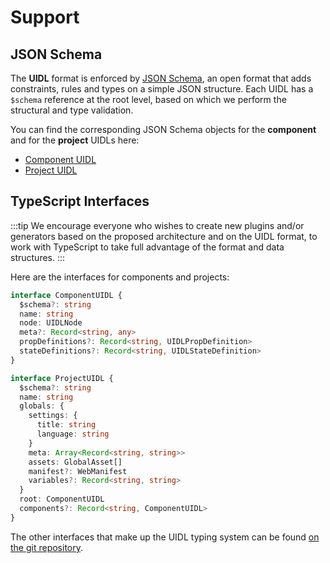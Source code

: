 # Support

## JSON Schema

The **UIDL** format is enforced by [JSON Schema](https://json-schema.org/), an open format that adds constraints, rules and types on a simple JSON structure. Each UIDL has a `$schema` reference at the root level, based on which we perform the structural and type validation.

You can find the corresponding JSON Schema objects for the **component** and for the **project** UIDLs here:

- [Component UIDL](/uidl-schema/v1/component.json)
- [Project UIDL](/uidl-schema/v1/project.json)

## TypeScript Interfaces

:::tip
We encourage everyone who wishes to create new plugins and/or generators based on the proposed architecture and on the UIDL format, to work with TypeScript to take full advantage of the format and data structures.
:::

Here are the interfaces for components and projects:

```typescript
interface ComponentUIDL {
  $schema?: string
  name: string
  node: UIDLNode
  meta?: Record<string, any>
  propDefinitions?: Record<string, UIDLPropDefinition>
  stateDefinitions?: Record<string, UIDLStateDefinition>
}
```

```typescript
interface ProjectUIDL {
  $schema?: string
  name: string
  globals: {
    settings: {
      title: string
      language: string
    }
    meta: Array<Record<string, string>>
    assets: GlobalAsset[]
    manifest?: WebManifest
    variables?: Record<string, string>
  }
  root: ComponentUIDL
  components?: Record<string, ComponentUIDL>
}
```

The other interfaces that make up the UIDL typing system can be found [on the git repository](https://github.com/teleporthq/teleport-code-generators/blob/master/packages/teleport-generator-shared/src/typings/uidl.ts).
